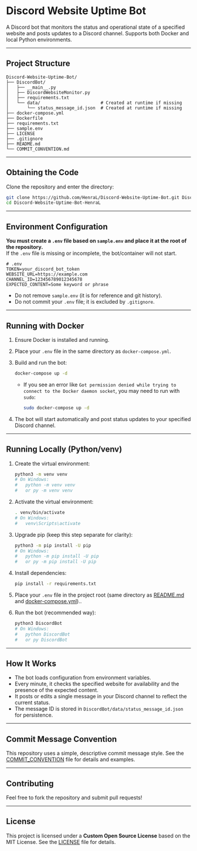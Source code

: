 # Discord Website Uptime Bot

A Discord bot that monitors the status and operational state of a specified website and posts updates to a Discord channel. Supports both Docker and local Python environments.

---

## Project Structure

```text
Discord-Website-Uptime-Bot/
├── DiscordBot/
│   ├── __main__.py
│   ├── DiscordWebsiteMonitor.py
│   ├── requirements.txt
│   └── data/                       # Created at runtime if missing
│       └── status_message_id.json  # Created at runtime if missing
├── docker-compose.yml
├── Dockerfile
├── requirements.txt
├── sample.env
├── LICENSE
├── .gitignore
├── README.md
└── COMMIT_CONVENTION.md
```

---

## Obtaining the Code

Clone the repository and enter the directory:

```bash
git clone https://github.com/HenraL/Discord-Website-Uptime-Bot.git Discord-Website-Uptime-Bot-HenraL
cd Discord-Website-Uptime-Bot-HenraL
```

---

## Environment Configuration

**You must create a `.env` file based on `sample.env` and place it at the root of the repository.**  
If the `.env` file is missing or incomplete, the bot/container will not start.

```env
# .env
TOKEN=your_discord_bot_token
WEBSITE_URL=https://example.com
CHANNEL_ID=123456789012345678
EXPECTED_CONTENT=Some keyword or phrase
```

- Do not remove `sample.env` (it is for reference and git history).
- Do not commit your `.env` file; it is excluded by `.gitignore`.

---

## Running with Docker

1. Ensure Docker is installed and running.
2. Place your `.env` file in the same directory as `docker-compose.yml`.
3. Build and run the bot:

   ```bash
   docker-compose up -d
   ```

   - If you see an error like `Got permission denied while trying to connect to the Docker daemon socket`, you may need to run with `sudo`:

     ```bash
     sudo docker-compose up -d
     ```

4. The bot will start automatically and post status updates to your specified Discord channel.

---

## Running Locally (Python/venv)

1. Create the virtual environment:

   ```bash
   python3 -m venv venv
   # On Windows:
   #   python -m venv venv
   #   or py -m venv venv
   ```

2. Activate the virtual environment:

   ```bash
   . venv/bin/activate
   # On Windows:
   #   venv\Scripts\activate
   ```

3. Upgrade pip (keep this step separate for clarity):

   ```bash
   python3 -m pip install -U pip
   # On Windows:
   #   python -m pip install -U pip
   #   or py -m pip install -U pip
   ```

4. Install dependencies:

   ```bash
   pip install -r requirements.txt
   ```

5. Place your `.env` file in the project root (same directory as [README.md](./README.md) and [docker-compose.yml](./docker-compose.yml))..
6. Run the bot (recommended way):

   ```bash
   python3 DiscordBot
   # On Windows:
   #   python DiscordBot
   #   or py DiscordBot
   ```

---

## How It Works

- The bot loads configuration from environment variables.
- Every minute, it checks the specified website for availability and the presence of the expected content.
- It posts or edits a single message in your Discord channel to reflect the current status.
- The message ID is stored in `DiscordBot/data/status_message_id.json` for persistence.

---

## Commit Message Convention

This repository uses a simple, descriptive commit message style. See the [COMMIT_CONVENTION](./COMMIT_CONVENTION.md) file for details and examples.

---

## Contributing

Feel free to fork the repository and submit pull requests!

---

## License

This project is licensed under a **Custom Open Source License** based on the MIT License. See the [LICENSE](./LICENSE) file for details.
